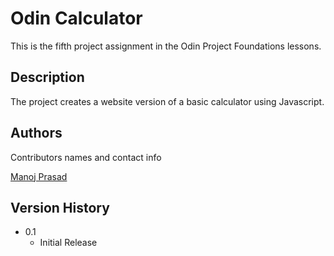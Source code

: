 # Odin Calculator

This is the fifth project assignment in the Odin Project Foundations lessons.

## Description

The project creates a website version of a basic calculator using Javascript.

## Authors

Contributors names and contact info

[Manoj Prasad](mailto:manoj.the.yogi@gmail.com)

## Version History

* 0.1
    * Initial Release
